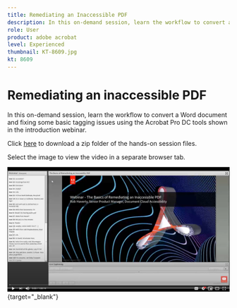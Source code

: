 ```yaml
---
title: Remediating an Inaccessible PDF
description: In this on-demand session, learn the workflow to convert a Word document and fixing some basic tagging issues using the Acrobat Pro DC tools shown in the introduction webinar
role: User
product: adobe acrobat
level: Experienced
thumbnail: KT-8609.jpg
kt: 8609
---
```

# Remediating an inaccessible PDF

In this on-demand session, learn the workflow to convert a Word document and fixing some basic tagging issues using the Acrobat Pro DC tools shown in the introduction webinar.

Click [here](../assets/accessibilitysession2.zip) to download a zip folder of the hands-on session files.

Select the image to view the video in a separate browser tab.

[![Session 2 Video](../assets/Accessibilitysession2_YT.png)](https://youtu.be/eT2IFNszNuk){target="_blank"}

